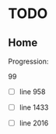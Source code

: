 <!--- THIS FILE IS AUTOMATICALY GENERATED --->
<!--- DO NOT EDIT --->

# TODO

## Home

Progression:
<div class="progress progress-80plus">
	<div class="progress-bar" style="width:99%">
	</div>
	<span class="progress-label">99</span>
</div>

- [ ] line 958
- [ ] line 1433
- [ ] line 2016

